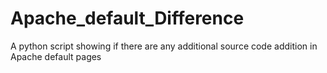 # Apache_default_Difference
A python script showing if there are any additional source code addition in Apache default pages 
